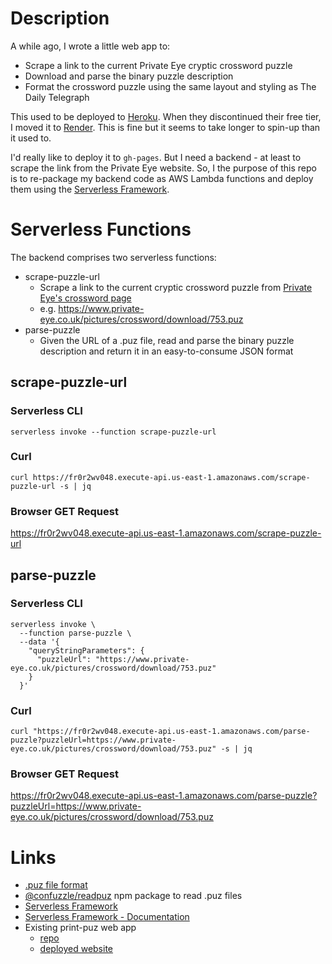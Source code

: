 # Description

A while ago, I wrote a little web app to:

* Scrape a link to the current Private Eye cryptic crossword puzzle
* Download and parse the binary puzzle description
* Format the crossword puzzle using the same layout and styling as The Daily Telegraph

This used to be deployed to [Heroku](https://www.heroku.com/). When they discontinued their free tier,
I moved it to [Render](https://render.com/). This is fine but it seems to take longer to spin-up than it used to.

I'd really like to deploy it to `gh-pages`. But I need a backend - at least to scrape the link
from the Private Eye website. So, I the purpose of this repo is to re-package my backend code
as AWS Lambda functions and deploy them using the [Serverless Framework](https://www.serverless.com/framework).

# Serverless Functions

The backend comprises two serverless functions:

* scrape-puzzle-url
  * Scrape a link to the current cryptic crossword puzzle from [Private Eye's crossword page](https://www.private-eye.co.uk/crossword)
  * e.g. https://www.private-eye.co.uk/pictures/crossword/download/753.puz
* parse-puzzle
  * Given the URL of a .puz file, read and parse the binary puzzle description and return it in an easy-to-consume JSON format

## scrape-puzzle-url

### Serverless CLI

```
serverless invoke --function scrape-puzzle-url
```

### Curl

```
curl https://fr0r2wv048.execute-api.us-east-1.amazonaws.com/scrape-puzzle-url -s | jq
```

### Browser GET Request 

https://fr0r2wv048.execute-api.us-east-1.amazonaws.com/scrape-puzzle-url

## parse-puzzle

### Serverless CLI

```
serverless invoke \
  --function parse-puzzle \
  --data '{
    "queryStringParameters": {
      "puzzleUrl": "https://www.private-eye.co.uk/pictures/crossword/download/753.puz"
    }
  }'
```

### Curl

```
curl "https://fr0r2wv048.execute-api.us-east-1.amazonaws.com/parse-puzzle?puzzleUrl=https://www.private-eye.co.uk/pictures/crossword/download/753.puz" -s | jq
```

### Browser GET Request 

https://fr0r2wv048.execute-api.us-east-1.amazonaws.com/parse-puzzle?puzzleUrl=https://www.private-eye.co.uk/pictures/crossword/download/753.puz

# Links

* [.puz file format](https://code.google.com/archive/p/puz/wikis/FileFormat.wiki)
* [@confuzzle/readpuz](https://www.npmjs.com/package/@confuzzle/readpuz) npm package to read .puz files
* [Serverless Framework](https://www.serverless.com/framework)
* [Serverless Framework - Documentation](https://www.serverless.com/framework/docs)
* Existing print-puz web app
  * [repo](https://github.com/taylorjg/print-puz)
  * [deployed website](https://print-puz.onrender.com)
